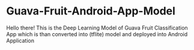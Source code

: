 # Guava-Fruit-Android-App-Model
Hello there!
This is the Deep Learning Model of Guava Fruit Classification App which is than converted into (tflite) model and deployed into Android Application
